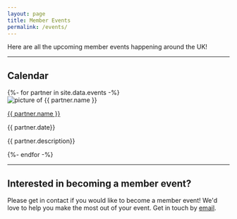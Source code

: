 ```yaml
---
layout: page
title: Member Events
permalink: /events/
---
```


Here are all the upcoming member events happening around the UK! 

---
## Calendar 

<div class="item-container">
  {%- for partner in site.data.events -%}
  <div class="item">
    <img class="picture" src="{{ partner.logo | relative_url }}" alt="picture of {{ partner.name }}">
    <div class="info">
      <a style="color=black;" href="{{ partner.site }}"><p class="name">{{ partner.name }}</p></a>
      <p class="date">{{ partner.date}}</p>
      <p class="description">{{ partner.description}}</p>
    </div>
  </div>
  {%- endfor -%}
</div>

---

## Interested in becoming a member event?
Please get in contact if you would like to become a member event! We'd love to help you make the most out of your event. Get in touch by [email](mailto:contact@hackathonsforschools.com "Email").
